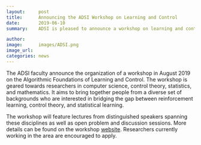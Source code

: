 ```yaml
---
layout:     post
title:      Announcing the ADSI Workshop on Learning and Control
date:       2019-06-10
summary:    ADSI is pleased to announce a workshop on learning and control to be hosted at the University of Washington in August 2019. The program includes a distinguished panel of speakers bridging a diverse collection of perspectives at the forefront of these topics.

author:     
image:      images/ADSI.png
image_url:  
categories: news
---
```


The ADSI faculty announce the organization of a workshop in August 2019 on the Algorithmic Foundations of Learning and Control. The workshop is geared towards researchers in computer science, control theory, statistics, and mathematics. It aims to bring together people from a diverse set of backgrounds who are interested in bridging the gap between reinforcement learning, control theory, and statistical learning. 

The workshop will feature lectures from distinguished speakers spanning these disciplines as well as open problem and discussion sessions. More details can be found on the workshop [website](https://ajwagen.github.io/adsi_learning_and_control/). Researchers currently working in the area are encouraged to apply.